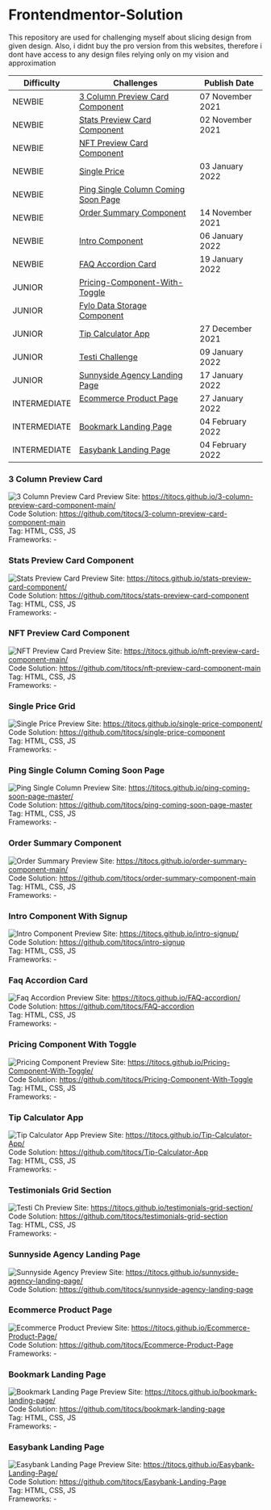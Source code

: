 # Frontendmentor-Solution

This repository are used for challenging myself about slicing design from given design. Also, i didnt buy the pro version from this websites, therefore i dont have access to any design files relying only on my vision and approximation

| **Difficulty** | **Challenges** | **Publish Date** |
|---|---|---|
| NEWBIE | [3 Column Preview Card Component](#3-column-preview-card) &nbsp; &nbsp; &nbsp; &nbsp;| 07 November 2021 |
| NEWBIE | [Stats Preview Card Component](#stats-preview-card-component) &nbsp; &nbsp; &nbsp; &nbsp;| 02 November 2021 |
| NEWBIE | [NFT Preview Card Component](#nft-preview-card-component) &nbsp; &nbsp; &nbsp; &nbsp;| |
| NEWBIE | [Single Price](#single-price-grid) &nbsp; &nbsp; &nbsp; &nbsp;| 03 January 2022 |
| NEWBIE | [Ping Single Column Coming Soon Page](#ping-single-column-coming-soon-page) &nbsp; &nbsp; &nbsp; &nbsp;| |
| NEWBIE | [Order Summary Component](#order-summary-Component) &nbsp; &nbsp; &nbsp; &nbsp;| 14 November 2021 |
| NEWBIE | [Intro Component](#intro-component-with-signup) &nbsp; &nbsp; &nbsp; &nbsp;| 06 January 2022 |
| NEWBIE | [FAQ Accordion Card](#faq-accordion-card) &nbsp; &nbsp; &nbsp; &nbsp;| 19 January 2022 |
| JUNIOR | [Pricing-Component-With-Toggle](#pricing-component-with-toggle) &nbsp; &nbsp; &nbsp; &nbsp;| |
| JUNIOR | [Fylo Data Storage Component](https://www.frontendmentor.io/solutions/fylodatastoragecomponentmaster-NVJtBst4y) &nbsp; &nbsp; &nbsp; &nbsp;| |
| JUNIOR | [Tip Calculator App](#tip-calculator-app) &nbsp; &nbsp; &nbsp; &nbsp;| 27 December 2021 |
| JUNIOR | [Testi Challenge](#testimonials-grid-section) &nbsp; &nbsp; &nbsp; &nbsp;| 09 January 2022 |
| JUNIOR | [Sunnyside Agency Landing Page](#sunnyside-agency-landing-page) &nbsp; &nbsp; &nbsp; &nbsp;| 17 January 2022 |
| INTERMEDIATE | [Ecommerce Product Page](#ecommerce-product-page) &nbsp; &nbsp; &nbsp; &nbsp;| 27 January 2022 |
| INTERMEDIATE | [Bookmark Landing Page](#bookmark-landing-page) &nbsp; &nbsp; &nbsp; &nbsp;| 04 February 2022 |
| INTERMEDIATE | [Easybank Landing Page](#easybank-landing-page) &nbsp; &nbsp; &nbsp; &nbsp;| 04 February 2022 |

### 3 Column Preview Card
![3 Column Preview Card](/images/3ColumnPreviewCard.png)
Preview Site: https://titocs.github.io/3-column-preview-card-component-main/ <br>
Code Solution: https://github.com/titocs/3-column-preview-card-component-main <br>
Tag: HTML, CSS, JS <br>
Frameworks: -

### Stats Preview Card Component
![Stats Preview Card](/images/statss.png)
Preview Site: https://titocs.github.io/stats-preview-card-component/ <br>
Code Solution: https://github.com/titocs/stats-preview-card-component <br>
Tag: HTML, CSS, JS <br>
Frameworks: -

### NFT Preview Card Component
![NFT Preview Card](/images/NfTpreviewcard.png)
Preview Site: https://titocs.github.io/nft-preview-card-component-main/ <br>
Code Solution: https://github.com/titocs/nft-preview-card-component-main <br>
Tag: HTML, CSS, JS <br>
Frameworks: -

### Single Price Grid
![Single Price](/images/SinglePrice.png)
Preview Site: https://titocs.github.io/single-price-component/ <br>
Code Solution: https://github.com/titocs/single-price-component <br>
Tag: HTML, CSS, JS <br>
Frameworks: -

### Ping Single Column Coming Soon Page
![Ping Single Column](/images/PingSingle.png)
Preview Site: https://titocs.github.io/ping-coming-soon-page-master/ <br>
Code Solution: https://github.com/titocs/ping-coming-soon-page-master <br>
Tag: HTML, CSS, JS <br>
Frameworks: -

### Order Summary Component
![Order Summary](/images/ordersummary.png)
Preview Site: https://titocs.github.io/order-summary-component-main/ <br>
Code Solution: https://github.com/titocs/order-summary-component-main <br>
Tag: HTML, CSS, JS <br>
Frameworks: -

### Intro Component With Signup
![Intro Component](/images/introsign.PNG)
Preview Site: https://titocs.github.io/intro-signup/ <br>
Code Solution: https://github.com/titocs/intro-signup <br>
Tag: HTML, CSS, JS <br>
Frameworks: -

### Faq Accordion Card
![Faq Accordion](/images/faq.PNG)
Preview Site: https://titocs.github.io/FAQ-accordion/ <br>
Code Solution: https://github.com/titocs/FAQ-accordion <br>
Tag: HTML, CSS, JS <br>
Frameworks: -

### Pricing Component With Toggle
![Pricing Component](/images/pricing-component.png)
Preview Site: https://titocs.github.io/Pricing-Component-With-Toggle/ <br>
Code Solution: https://github.com/titocs/Pricing-Component-With-Toggle <br>
Tag: HTML, CSS, JS <br>
Frameworks: -

### Tip Calculator App
![Tip Calculator  App](/images/tipcal.png)
Preview Site: https://titocs.github.io/Tip-Calculator-App/ <br>
Code Solution: https://github.com/titocs/Tip-Calculator-App <br>
Tag: HTML, CSS, JS <br>
Frameworks: -

### Testimonials Grid Section
![Testi Ch](/images/testiChallenge.png)
Preview Site: https://titocs.github.io/testimonials-grid-section/ <br>
Code Solution: https://github.com/titocs/testimonials-grid-section <br>
Tag: HTML, CSS, JS <br>
Frameworks: -

### Sunnyside Agency Landing Page
![Sunnyside Agency](/images/sunny.png)
Preview Site: https://titocs.github.io/sunnyside-agency-landing-page/ <br>
Code Solution: https://github.com/titocs/sunnyside-agency-landing-page <br>

### Ecommerce Product Page
![Ecommerce Product](images/sneakers.png)
Preview Site: https://titocs.github.io/Ecommerce-Product-Page/ <br>
Code Solution: https://github.com/titocs/Ecommerce-Product-Page <br>
Frameworks: -

### Bookmark Landing Page
![Bookmark Landing Page](images/bookmark.PNG)
Preview Site: https://titocs.github.io/bookmark-landing-page/ <br>
Code Solution: https://github.com/titocs/bookmark-landing-page <br>
Tag: HTML, CSS, JS <br>
Frameworks: -

### Easybank Landing Page
![Easybank Landing Page](images/easybank.PNG)
Preview Site: https://titocs.github.io/Easybank-Landing-Page/ <br>
Code Solution: https://github.com/titocs/Easybank-Landing-Page <br>
Tag: HTML, CSS, JS <br>
Frameworks: -

